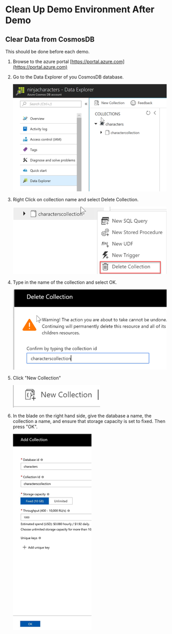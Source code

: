 # Clean Up Demo Environment After Demo

## Clear Data from CosmosDB

This should be done before each demo.

1. Browse to the azure portal [https://portal.azure.com](https://portal.azure.com)

1. Go to the Data Explorer of you CosmosDB database.

   ![CosmosDB Data Explorer](images/cosmos_data_explorer.png "CosmosDB Data Explorer")

1. Right Click on collection name and select Delete Collection.

   ![CosmosDB Data Explorer](images/cosmos_delete_collection.png "CosmosDB Data Explorer")

1. Type in the name of the collection and select OK.

   ![CosmosDB Data Explorer](images/cosmos_delete_coll_name.png "CosmosDB Data Explorer")

1. Click "New Collection"

    ![Add Collection](images/cosmos_new_collection.png "Add Collection")

1. In the blade on the right hand side, give the database a name, the collection a name, and ensure that storage capacity is set to fixed.  Then press "OK".

    ![Add Collection](images/new_collection.png "Add Collection")